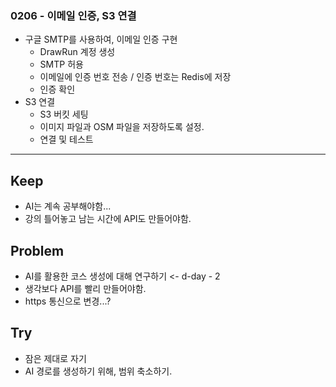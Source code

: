 ### 0206 - 이메일 인증, S3 연결
- 구글 SMTP를 사용하여, 이메일 인증 구현
    - DrawRun 계정 생성
    - SMTP 허용
    - 이메일에 인증 번호 전송 / 인증 번호는 Redis에 저장
    - 인증 확인
- S3 연결
    - S3 버킷 세팅
    - 이미지 파일과 OSM 파일을 저장하도록 설정.
    - 연결 및 테스트 


<hr>

## Keep
- AI는 계속 공부해야함...
- 강의 틀어놓고 남는 시간에 API도 만들어야함.


## Problem
- AI를 활용한 코스 생성에 대해 연구하기 <- d-day - 2
- 생각보다 API를 빨리 만들어야함.
- https 통신으로 변경...?


## Try
- 잠은 제대로 자기
- AI 경로를 생성하기 위해, 범위 축소하기.
